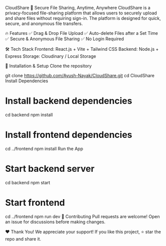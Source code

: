 CloudShare 🚀
Secure File Sharing, Anytime, Anywhere
CloudShare is a privacy-focused file-sharing platform that allows users to securely upload and share files without requiring sign-in. The platform is designed for quick, secure, and anonymous file transfers.

🔥 Features
✅ Drag & Drop File Upload
✅ Auto-delete Files after a Set Time
✅ Secure & Anonymous File Sharing
✅ No Login Required

🛠 Tech Stack
Frontend: React.js + Vite + Tailwind CSS
Backend: Node.js + Express
Storage: Cloudinary / Local Storage

🚀 Installation & Setup
Clone the repository

git clone https://github.com/Ayush-Nayak/CloudShare.git
cd CloudShare
Install Dependencies

# Install backend dependencies
cd backend
npm install

# Install frontend dependencies
cd ../frontend
npm install
Run the App

# Start backend server
cd backend
npm start

# Start frontend

cd ../frontend
npm run dev
📌 Contributing
Pull requests are welcome! Open an issue for discussions before making changes.

❤️ Thank You!
We appreciate your support! If you like this project, ⭐ star the repo and share it.